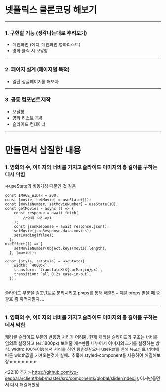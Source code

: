 # 넷플릭스 클론코딩 해보기

---

### 1. 구현할 기능 (생각나는대로 추려보기)

- 메인화면 (헤더, 메인화면 영화리스트)
- 영화 클릭 시 모달창

---

### 2. 페이지 설계 (페이지별 목적)

- 일단 싱글페이지롷 해보자

---

### 3. 공통 컴포넌트 제작

- 모달창
- 영화 리스트 목록
- 슬라이드 컨테이너

---

# 만들면서 삽질한 내용

### 1. 영화의 수, 이미지의 너비를 가지고 슬라이드 이미지의 총 길이를 구하는데서 막힘

=>useState의 비동기성 때문인 것 같음

```
const IMAGE_WIDTH = 200;
const [movie, setMovie] = useState([]);
const [movieNumber, setMovieNumber] = useState(10);
const getMovies = async () => {
    const response = await fetch(
        //영화 오픈 api
    );
    const jsonResponse = await response.json();
    setMovie(jsonResponse.data.movies);
    setLoading(false);
  };
useEffect(() => {
    setMovieNumber(Object.keys(movie).length);
  }, [movie]);

const [style, setStyle] = useState({
    width: `4000px`,
    transform: `translateX(${curMargin}px)`,
    transition: `all 0.2s ease-in-out`,
  });


```

슬라이드 부분을 컴포넌트로 분리시키고 props를 통해 해결!! + 제발 props 받을 때 중괄호 좀 까먹지말자....

---

### 1. 영화의 수, 이미지의 너비를 가지고 슬라이드 이미지의 총 길이를 구하는데서 막힘

캐러셀 슬라이드 부분의 반응형 처리가 어려움.
현재 캐러셀 슬라이드의 구조는 너비를 임의로 설정하고 (ex:1800px) 보여줄 개수만큼 나누어서 이미지의 크기를 설정하는 방식.
width: 100%이용해서 처리를 하면 좋을것같으나 useRef를 통해 뷰포인트 너비에따른 width값을 가져오는것에 실패.. 추훟에 styled-component를 사용하여 해결해보장ㅠㅠㅠㅠㅠㅠㅠ


<22.10 추가>
https://github.com/yo-seobara/client/blob/master/src/components/global/slider/index.js
이거만들면서 다시 해결홰봤당
